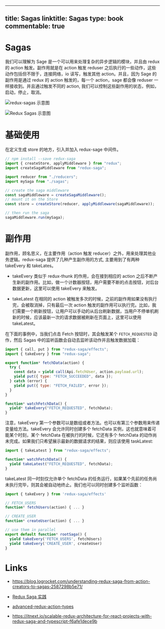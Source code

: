 
---
title: Sagas
linktitle: Sagas
type: book
commentable: true
---

# Sagas

我们可以理解为 Sage 是一个可以用来处理复杂的异步逻辑的模块，并且由 redux 的 action 触发。副作用就是在 action 触发 reduser 之后执行的一些动作，这些动作包括但不限于，连接网络，io 读写，触发其他 action。并且，因为 Sage 的副作用是通过 redux 的 action 触发的，每一个 action，sage 都会像 reduser 一样接收到。并且通过触发不同的 action, 我们可以控制这些副作用的状态，例如，启动，停止，取消。

![redux-sagas 示意图](https://s2.ax1x.com/2019/11/02/KOSwZt.png)

![Redux Sagas 示意图](https://s2.ax1x.com/2020/01/06/lyYvUU.png)

# 基础使用

在定义生成 store 的地方，引入并加入 redux-sage 中间件。

```js
// npm install --save redux-saga
import { createStore, applyMiddleware } from "redux";
import createSagaMiddleware from "redux-saga";

import reducer from "./reducers";
import mySaga from "./sagas";

// create the saga middleware
const sagaMiddleware = createSagaMiddleware();
// mount it on the Store
const store = createStore(reducer, applyMiddleware(sagaMiddleware));

// then run the saga
sagaMiddleware.run(mySaga);
```

# 副作用

副作用，顾名思义，在主要作用（action 触发 reducer）之外，用来处理其他业务逻辑。redux-saga 提供了几种产生副作用的方式, 主要用到了有两种 takeEvery 和 takeLates。

- takeEvery 类似于 redux-thunk 的作用，会在接到相应的 action 之后不断产生新的副作用。比如，做一个计数器按钮，用户需要不断的点击按钮，对后台数据更新，这里可以使用 takeEvery 来触发。

- takeLatest 在相同的 action 被触发多次的时候，之前的副作用如果没有执行完，会被取消掉，只有最后一次 action 触发的副作用可以执行完。比如，我们需要一个刷新按钮，让用户可以手动的从后台刷新数据，当用户不停单机刷新的时候，应该最新一次的请求数据被刷新在页面上，这里可以使用 takeLatest。

在下面的事例中，当我们点击 Fetch 按钮时，其会触发某个 `FETCH_REQUESTED` 动作，然后 Sagas 中的监听函数会自动去监听该动作并且触发数据加载：

```js
import { call, put } from "redux-saga/effects";
import { takeEvery } from "redux-saga";

export function* fetchData(action) {
  try {
    const data = yield call(Api.fetchUser, action.payload.url);
    yield put({ type: "FETCH_SUCCEEDED", data });
  } catch (error) {
    yield put({ type: "FETCH_FAILED", error });
  }
}

function* watchFetchData() {
  yield* takeEvery("FETCH_REQUESTED", fetchData);
}
```

注意，takeEvery 第一个参数可以是数组或者方法。也可以有第三个参数用来传递变量给方法。takeEvery 会允许同时创建多个 fetchData 实例，这也就意味着可能某个时刻，某个 fetchData 在被执行的时候，它还有多个 fetchData 的动作尚未完成。如果我们只希望展示最新的数据请求的结果，则应该使用 taskLatest:

```js
import { takeLatest } from "redux-saga/effects";

function* watchFetchData() {
  yield takeLatest("FETCH_REQUESTED", fetchData);
}
```

takeLatest 同一时刻仅允许单个 fetchData 的任务运行，如果某个先前的任务尚未执行完毕，则其会被自动地终止。我们也可以同时创建多个监听函数：

```js
import { takeEvery } from 'redux-saga/effects'

// FETCH_USERS
function* fetchUsers(action) { ... }

// CREATE_USER
function* createUser(action) { ... }

// use them in parallel
export default function* rootSaga() {
  yield takeEvery('FETCH_USERS', fetchUsers)
  yield takeEvery('CREATE_USER', createUser)
}
```

# Links

- https://blog.logrocket.com/understanding-redux-saga-from-action-creators-to-sagas-2587298b5e71/

- [Redux Saga 实践](http://yanqiw.github.io/react/2017/03/05/redux-saga.html)

- [advanced-redux-action-types](https://medium.com/@zackargyle/advanced-redux-action-types-d5a71ed44e16#.hngz4r406)

- https://itnext.io/scalable-redux-architecture-for-react-projects-with-redux-saga-and-typescript-f6afe1dece9b

    